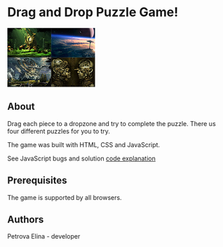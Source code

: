 # Drag and Drop Puzzle Game!
![Puzzle](images/header.png)

## About
Drag each piece to a dropzone and try to complete the puzzle. There us four different puzzles for you to try.

The game was built with HTML, CSS and JavaScript.

See JavaScript bugs and solution [code explanation](https://docs.google.com/document/d/1TVB--oy_b2ZzDEx3O-PRo-CUvP1ZBGj0EjTdujjAxn0/edit?usp=sharing)

## Prerequisites 
The game is supported by all browsers.

## Authors 
Petrova Elina - developer

